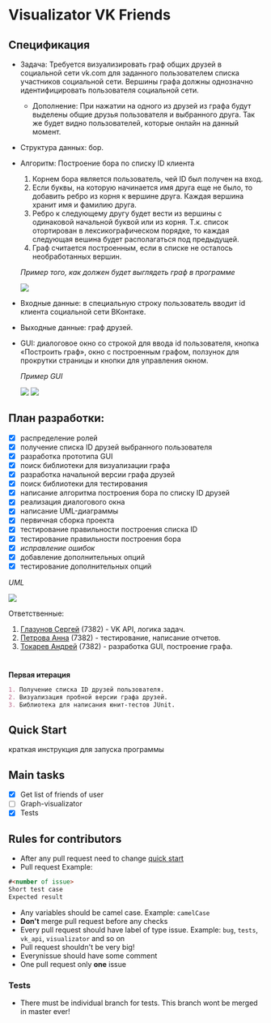# Visualizator VK Friends

## Спецификация
* Задача: Требуется визуализировать граф общих друзей в социальной сети vk.com для заданного пользователем списка участников социальной сети. Вершины графа должны однозначно идентифицировать пользователя социальной сети.
  
  * Дополнение: При нажатии на одного из друзей из графа будут выделены общие друзья пользователя и выбранного друга. Так же будет видно пользователей, которые онлайн на данный момент.

* Структура данных: бор. 

* Алгоритм: Построение бора по списку ID клиента
  1. Корнем бора является пользователь, чей ID был получен на вход.
  2. Если буквы, на которую начинается имя друга еще не было, то добавить ребро из корня к вершине друга. Каждая вершина хранит имя и фамилию друга. 
  3. Ребро к следующему другу будет вести из вершины с одинаковой начальной буквой или из корня. Т.к. список отортирован в лексикографическом порядке, то каждая следующая вешина будет располагаться под предыдущей.
  4. Граф считается построенным, если в списке не осталось необработанных вершин.
  
  
  *Пример того, как должен будет выглядеть граф в программе*
  
  ![](https://pp.userapi.com/c849224/v849224173/1d36f1/kkeyfDUPqDI.jpg)


* Входные данные: в специальную строку пользователь вводит id клиента социальной сети ВКонтаке.

* Выходные данные: граф друзей.

* GUI: диалоговое окно со строкой для ввода id пользователя, кнопка «Построить граф», окно с построенным графом, ползунок для прокрутки страницы и кнопки для управления окном.


  *Пример GUI*

  ![](https://pp.userapi.com/c852128/v852128133/163dca/4vOi0nRy3X8.jpg)
  ![](https://cdn.discordapp.com/attachments/456423472923672577/596050993259741205/q2MrT2IY-oA.png)
  
## План разработки:
- [x] распределение ролей
- [x] получение списка ID друзей выбранного пользователя
- [x] разработка прототипа GUI
- [x] поиск библиотеки для визуализации графа
- [x] разработка начальной версии графа друзей
- [x] поиск библиотеки для тестирования
- [x] написание алгоритма построения бора по списку ID друзей
- [x] реализация диалогового окна
- [x] написание UML-диаграммы
- [x] первичная сборка проекта
- [x] тестирование правильности построения списка ID 
- [x] тестирование правильности построения бора
- [x] *исправление ошибок*
- [x] добавление дополнительных опций 
- [x] тестирование дополнительных опций

*UML*

![](https://yuml.me/22668f36.png)

Ответственные:
1. [Глазунов Сергей](https://github.com/light5551) (7382) - VK API, логика задач.
2. [Петрова Анна](https://github.com/aaapetrova) (7382) - тестирование, написание отчетов.
3. [Токарев Андрей](https://github.com/yawningstudent) (7382) - разработка GUI, построение графа.
# 
**Первая итерация**
```markdown
1. Получение списка ID друзей пользователя.
2. Визуализация пробной версии графа друзей.
3. Библиотека для написания юнит-тестов JUnit.
```

## Quick Start
 краткая инструкция для запуска программы

## Main tasks
 - [x]  Get list of friends of user  
 - [ ] Graph-visualizator
 - [x] Tests

## Rules for contributors
* After any pull request need to change [quick start](https://github.com/light5551/SummerPracticeVkFriends/new/master?readme=1#quick-start)
* Pull request Example:
```markdown
#<number of issue>
Short test case
Expected result
```
* Any variables should be camel case. Example: `camelCase`
* **Don't** merge pull request before any checks
* Every pull request should have label of type issue. Example: `bug`, `tests`, `vk_api`, `visualizator` and so on
* Pull request shouldn't be very big!
* Everynissue should have some comment
* One pull request only **one** issue
### Tests
* There must be individual branch for tests. This branch wont be merged in master ever!
